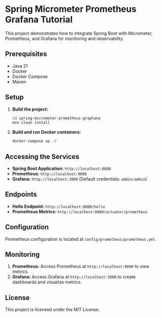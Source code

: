 # Spring Micrometer Prometheus Grafana Tutorial

This project demonstrates how to integrate Spring Boot with Micrometer, Prometheus, and Grafana for monitoring and observability.

## Prerequisites

- Java 21
- Docker
- Docker Compose
- Maven

## Setup

1. **Build the project:**
   ```sh
   cd spring-micrometer-prometheus-graphana
   mvn clean install
   ```

3. **Build and run Docker containers:**
   ```sh
   docker-compose up -d
   ```

## Accessing the Services

- **Spring Boot Application:** `http://localhost:8080`
- **Prometheus:** `http://localhost:9090`
- **Grafana:** `http://localhost:3000` (Default credentials: `admin/admin`)

## Endpoints

- **Hello Endpoint:** `http://localhost:8080/hello`
- **Prometheus Metrics:** `http://localhost:8080/actuator/prometheus`

## Configuration

Prometheus configuration is located at `config/prometheus/prometheus.yml`.

## Monitoring

1. **Prometheus:** Access Prometheus at `http://localhost:9090` to view metrics.
2. **Grafana:** Access Grafana at `http://localhost:3000` to create dashboards and visualize metrics.

## License

This project is licensed under the MIT License.

